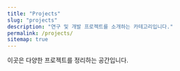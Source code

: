```yaml
---
title: "Projects"
slug: "projects"
description: "연구 및 개발 프로젝트를 소개하는 카테고리입니다."
permalink: /projects/
sitemap: true
---
```


이곳은 다양한 프로젝트를 정리하는 공간입니다.